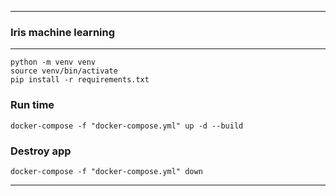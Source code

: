 ***

### __Iris machine learning__
***

```
python -m venv venv
source venv/bin/activate
pip install -r requirements.txt
```

### __Run time__
```
docker-compose -f "docker-compose.yml" up -d --build
```

### __Destroy app__
```
docker-compose -f "docker-compose.yml" down
```

***